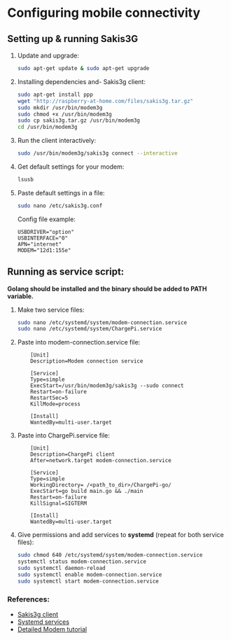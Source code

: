 # Configuring mobile connectivity

## Setting up & running Sakis3G

1. Update and upgrade:

   ```bash
   sudo apt-get update & sudo apt-get upgrade
   ```

2. Installing dependencies and- Sakis3g client:

   ```bash
   sudo apt-get install ppp
   wget "http://raspberry-at-home.com/files/sakis3g.tar.gz"
   sudo mkdir /usr/bin/modem3g
   sudo chmod +x /usr/bin/modem3g
   sudo cp sakis3g.tar.gz /usr/bin/modem3g
   cd /usr/bin/modem3g
   ```

3. Run the client interactively:

   ```bash
   sudo /usr/bin/modem3g/sakis3g connect --interactive
   ```

5. Get default settings for your modem:

   ```bash
   lsusb
   ```

6. Paste default settings in a file:

   ```bash
   sudo nano /etc/sakis3g.conf
   ```

   Config file example:

    ```
    USBDRIVER="option"
    USBINTERFACE="0"
    APN="internet"
    MODEM="12d1:155e"
    ```

## Running as service script:

**Golang should be installed and the binary should be added to PATH variable.**

1. Make two service files:

   ```bash
   sudo nano /etc/systemd/system/modem-connection.service
   sudo nano /etc/systemd/system/ChargePi.service
   ```

2. Paste into modem-connection.service file:

   ```text
       [Unit]
       Description=Modem connection service
   
       [Service]
       Type=simple 
       ExecStart=/usr/bin/modem3g/sakis3g --sudo connect 
       Restart=on-failure 
       RestartSec=5  
       KillMode=process
   
       [Install]
       WantedBy=multi-user.target
   ```

3. Paste into ChargePi.service file:

   ```text
       [Unit]
       Description=ChargePi client 
       After=network.target modem-connection.service
   
       [Service]
       Type=simple
       WorkingDirectory= /<path_to_dir>/ChargePi-go/
       ExecStart=go build main.go && ./main
       Restart=on-failure
       KillSignal=SIGTERM
   
       [Install]
       WantedBy=multi-user.target
   ```

4. Give permissions and add services to **systemd** (repeat for both service files):

   ```bash
   sudo chmod 640 /etc/systemd/system/modem-connection.service
   systemctl status modem-connection.service
   sudo systemctl daemon-reload
   sudo systemctl enable modem-connection.service
   sudo systemctl start modem-connection.service
   ```

### References:

* [Sakis3g client](http://raspberry-at-home.com/installing-3g-modem/#more-138)
* [Systemd services](https://www.howtogeek.com/687970/how-to-run-a-linux-program-at-startup-with-systemd/)
* [Detailed Modem tutorial](https://lawrencematthew.wordpress.com/2013/08/07/connect-raspberry-pi-to-a-3g-network-automatically-during-its-boot/)